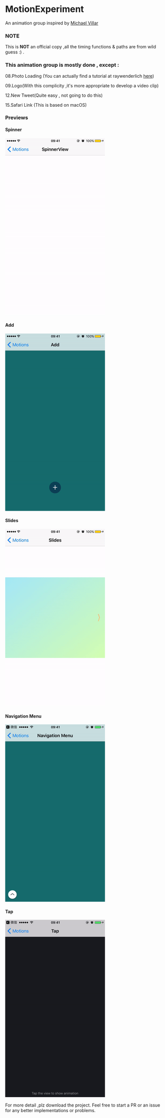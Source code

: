 # MotionExperiment
An animation group inspired by [Michael Villar](http://www.michaelvillar.com/motion)

### NOTE
This is **NOT** an official copy ,all the timing functions & paths are from wild guess :) .



### This animation group is mostly done , **except :**
 
08.Photo Loading (You can actually find a tutorial at raywenderlich [here](https://www.raywenderlich.com/94302/implement-circular-image-loader-animation-cashapelayer))

09.Logo(With this complicity ,it's more appropriate to develop a video clip)
 
12.New Tweet(Quite easy , not going to do this) 

15.Safari Link (This is based on macOS)

### Previews

#### Spinner
![](Images/Spinner.gif)

#### Add
![](Images/Add.gif)

#### Slides
![](Images/Slides.gif)

#### Navigation Menu
![](Images/Menu.gif)

#### Tap
![](Images/Tap.gif)

For more detail ,plz download the project.
Feel free to start a PR or an issue for any better implementations or problems.
